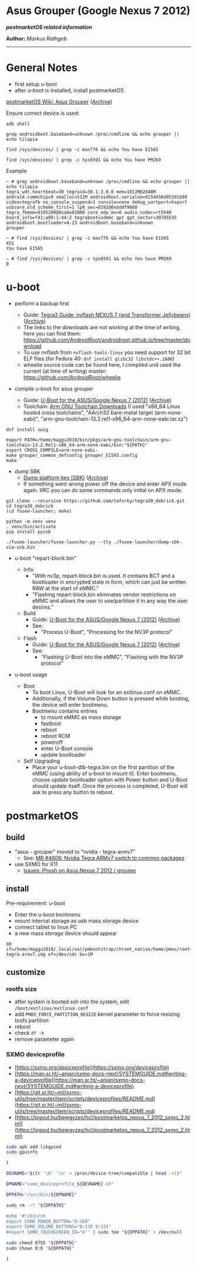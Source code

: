 Asus Grouper (Google Nexus 7 2012)
===

***postmarketOS related information***

**Author:** *Markus Rathgeb*

---

# General Notes

* first setup u-boot
* after u-boot is installed, install postmarketOS

[postmarketOS Wiki: Asus Grouper](https://wiki.postmarketos.org/wiki/Google_Nexus_7_2012_(asus-grouper)) ([Archive](archive/Google%20Nexus%207%202012%20%28asus-grouper%29%20-%20postmarketOS.pdf))

Ensure correct device is used:

```shell
adb shell
```

```shell
grep androidboot.baseband=unknown /proc/cmdline && echo grouper || echo tilapia

find /sys/devices/ | grep -c max776 && echo You have E1565

find /sys/devices/ | grep -c tps6591 && echo You have PM269
```

Example

```text
~ # grep androidboot.baseband=unknown /proc/cmdline && echo grouper || echo tilapia
tegra_wdt.heartbeat=30 tegraid=30.1.3.0.0 mem=1022M@2048M android.commchip=0 vmalloc=512M androidboot.serialno=015d456d85381609 video=tegrafb no_console_suspend=1 console=none debug_uartport=hsport usbcore.old_scheme_first=1 lp0_vec=8192@0xbddf9000 tegra_fbmem=8195200@0xabe01000 core_edp_mv=0 audio_codec=rt5640 board_info=f41:a00:1:44:2 tegraboot=sdmmc gpt gpt_sector=30785535 androidboot.bootloader=4.23 androidboot.baseband=unknown
grouper

~ # find /sys/devices/ | grep -c max776 && echo You have E1565
451
You have E1565

~ # find /sys/devices/ | grep -c tps6591 && echo You have PM269
0
```

# u-boot

* perform a backup first
  * Guide: [Tegra3 Guide: nvflash NEXUS 7 (and Transformer Jellybeans)](https://androidroot.github.io/pages/guides/tegra3-guide-nvflash-jellybean/) ([Archive](archive/AndroidRoot.Mobi%20-%20Tegra3%20Guide%20nvflash%20NEXUS%207%20%28and%20Transformer%20Jellybeans%29.pdf))
  * The links to the downloads are not working at the time of writing, here you can find them: https://github.com/AndroidRoot/androidroot.github.io/tree/master/download
  * To use nvflash from `nvflash-tools-linux` you need support for 32 bit ELF files (for Fedora 40: `dnf install glibc32 libstdc++.i686`)
  * wheelie source code can be found here, I compiled und used the current (at time of writing) master: https://github.com/AndroidRoot/wheelie
 
* compile u-boot for asus grouper  
  * Guide: [U-Boot for the ASUS/Google Nexus 7 (2012)](https://github.com/u-boot/u-boot/blob/master/doc/board/asus/grouper_common.rst) ([Archive](archive/u-boot_doc_board_asus_grouper_common.rst%20at%20master%20%C2%B7%20u-boot_u-boot%20%C2%B7%20GitHub.pdf))
  * Toolchain: [Arm GNU Toolchain Downloads](https://developer.arm.com/downloads/-/arm-gnu-toolchain-downloads) (I used "x86_64 Linux hosted cross toolchains", "AArch32 bare-metal target (arm-none-eabi)", "arm-gnu-toolchain-13.2.rel1-x86_64-arm-none-eabi.tar.xz")

```
dnf install swig

export PATH=/home/maggu2810/bin/pkgs/arm-gnu-toolchain/arm-gnu-toolchain-13.2.Rel1-x86_64-arm-none-eabi/bin:"${PATH}"
export CROSS_COMPILE=arm-none-eabi-
make grouper_common_defconfig grouper_E1565.config
make
```

* dump SBK
  * [Dump platform key (SBK)](https://openrt.gitbook.io/open-surfacert/common/boot-sequence/tegra-soc-boot-process/fusee-gelee/payloads/dump-platform-key-sbk) ([Archive](archive/Open%20Surface%20RT.pdf))
  * If something went wrong power off the device and enter APX mode again. IIRC you can do some commands only initial on APX mode.

```
git clone --recursive https://github.com/tofurky/tegra30_debrick.git
cd tegra30_debrick
(cd fusee-launcher; make)

python -m venv venv
. venv/bin/activate
pip install pyusb

./fusee-launcher/fusee-launcher.py --tty ./fusee-launcher/dump-sbk-via-usb.bin
```

* u-boot "repart-block.bin"
  * Info:
    * "With nv3p, repart-block.bin is used. It contains BCT and a bootloader in encrypted state in form, which can just be written RAW at the start of eMMC."
    * "Flashing repart-block.bin eliminates vendor restrictions on eMMC and allows the user to use/partition it in any way the user desires."
  * Build
    * Guide: [U-Boot for the ASUS/Google Nexus 7 (2012)](https://github.com/u-boot/u-boot/blob/master/doc/board/asus/grouper_common.rst) ([Archive](archive/u-boot_doc_board_asus_grouper_common.rst%20at%20master%20%C2%B7%20u-boot_u-boot%20%C2%B7%20GitHub.pdf))
    * See:
      * "Process U-Boot", "Processing for the NV3P protocol"
  * Flash
    * Guide: [U-Boot for the ASUS/Google Nexus 7 (2012)](https://github.com/u-boot/u-boot/blob/master/doc/board/asus/grouper_common.rst) ([Archive](archive/u-boot_doc_board_asus_grouper_common.rst%20at%20master%20%C2%B7%20u-boot_u-boot%20%C2%B7%20GitHub.pdf))
    * See:
      * "Flashing U-Boot into the eMMC", "Flashing with the NV3P protocol"

* u-boot usage
  * Boot
    * To boot Linux, U-Boot will look for an extlinux.conf on eMMC.
    * Additionally, if the Volume Down button is pressed while booting, the device will enter bootmenu.
    * Bootmenu contains entries
      * to mount eMMC as mass storage
      * fastboot
      * reboot
      * reboot RCM
      * poweroff
      * enter U-Boot console
      * update bootloader
  * Self Upgrading
    * Place your u-boot-dtb-tegra.bin on the first partition of the eMMC (using ability of u-boot to mount it). Enter bootmenu, choose update bootloader option with Power button and U-Boot should update itself. Once the process is completed, U-Boot will ask to press any button to reboot.

# postmarketOS

## build

* "asus - grouper" moved to "nvidia - tegra-armv7"
  * See: [MR #4606: Nvidia Tegra ARMv7 switch to common packages](https://gitlab.com/postmarketOS/pmaports/-/merge_requests/4606)
* use SXMO for X11
  * [Issues: Phosh on Asus Nexus 7 2012 / grouper](https://gitlab.com/postmarketOS/pmaports/-/issues/1694)

## install 

Pre-requirement: u-boot

* Enter the u-boot bootmenu
* mount internal storage as usb mass storage device
* connect tablet to linux PC
* a new mass storage device should appear

```
dd if=/home/maggu2810/.local/var/pmbootstrap/chroot_native/home/pmos/rootfs/nvidia-tegra-armv7.img of=/dev/sdc bs=1M
```

## customize

### rootfs size

* after system is booted ssh into the system, edit `/boot/extlinux/extlinux.conf`
* add `PMOS_FORCE_PARTITION_RESIZE` kernel parameter to force resizing toofs partition
* reboot
* check `df -h`
* remove parameter again

### SXMO deviceprofile

* [https://sxmo.org/deviceprofile](https://sxmo.org/deviceprofile)
* [https://man.sr.ht/~anjan/sxmo-docs-next/SYSTEMGUIDE.md#writing-a-deviceprofile](https://man.sr.ht/~anjan/sxmo-docs-next/SYSTEMGUIDE.md#writing-a-deviceprofile)
* [https://git.sr.ht/~mil/sxmo-utils/tree/master/item/scripts/deviceprofiles/README.md](https://git.sr.ht/~mil/sxmo-utils/tree/master/item/scripts/deviceprofiles/README.md)
* [https://logout.hu/bejegyzes/hcl/postmarketos_nexus_7_2012_sxmo_2.html](https://logout.hu/bejegyzes/hcl/postmarketos_nexus_7_2012_sxmo_2.html)

```bash
sudo apk add libgpiod
sudo gpuinfo
```

```bash
(

DEVNAME="$(tr '\0' '\n' < /proc/device-tree/compatible | head -n1)"

DPNAME="sxmo_deviceprofile_${DEVNAME}.sh"

DPPATH="/usr/bin/${DPNAME}"

sudo rm -rf "${DPPATH}"

echo '#!/bin/sh
export SXMO_POWER_BUTTON="0:168"
export SXMO_VOLUME_BUTTONS="0:130 0:131"
#export SXMO_TOUCHSCREEN_ID="6"' | sudo tee "${DPPATH}" > /dev/null

sudo chmod 0755 "${DPPATH}"
sudo chown 0:0 "${DPPATH}"

)
```
